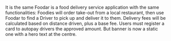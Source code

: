 It is the same Foodar is a food delivery service application with the same functionalities: Foodies will order take-out from a local restaurant, then use Foodar to find a Driver to pick up and deliver it to them. Delivery fees will be calculated based on distance driven, plus a base fee. Users must register a card to autopay drivers the approved amount. But banner is now a static one with a hero text at the centre.
